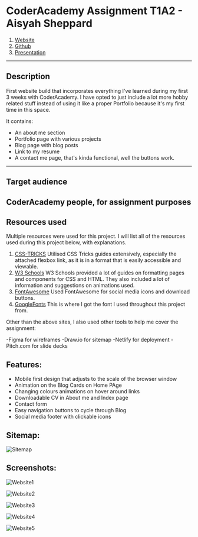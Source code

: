 # CoderAcademy Assignment T1A2 - Aisyah Sheppard

1. [Website](https://ashysheppard.netlify.app/)
2. [Github](https://github.com/ashtothesheep/T1A2-Portfolio)
3. [Presentation]()
---
## Description

First website build that incorporates everything I've learned during my first 3 weeks with CoderAcademy. 
I have opted to just include a lot more hobby related stuff instead of using it like a proper Portfolio because it's my first time in this space.

It contains:
- An about me section
- Portfolio page with various projects
- Blog page with blog posts
- Link to my resume
- A contact me page, that's kinda functional, well the buttons work.
---
## Target audience

CoderAcademy people, for assignment purposes
---
## Resources used

Multiple resources were used for this project. 
I will list all of the resources used during this project below, with explanations.

1. [CSS-TRICKS](https://css-tricks.com/snippets/css/a-guide-to-flexbox/) 
    Utilised CSS Tricks guides extensively, especially the attached flexbox link, as it is in a format that is easily accessible and viewable. 
2. [W3 Schools](https://www.w3schools.com/css/default.asp)
    W3 Schools provided a lot of guides on formatting pages and components for CSS and HTML. They also included a lot of information and suggestions on animations used. 
3. [FontAwesome](https://fontawesome.com/)
    Used FontAwesome for social media icons and download buttons.
4. [GoogleFonts](('https://fonts.googleapis.com/css2?family=Poppins&display=swap');)
    This is where I got the font I used throughout this project from.

Other than the above sites, I also used other tools to help me cover the assignment:

-Figma for wireframes
-Draw.io for sitemap
-Netlify for deployment
-Pitch.com for slide decks



## Features:

- Mobile first design that adjusts to the scale of the browser window
- Animation on the Blog Cards on Home PAge
- Changing colours animations on hover around links 
- Downloadable CV in About me and Index page
- Contact form
- Easy navigation buttons to cycle through Blog
- Social media footer with clickable icons



## Sitemap: 

![Sitemap](/Main/Relevant%20files/Portfolio%20sitemap.drawio%20(1).png)


## Screenshots: 

![Website1](/Main/Pictures/Index.png)
<br>

![Website2](/Main/Pictures/About%20Me-2.png)
<br>

![Website3](/Main/Pictures/Blogdesktop.png)
<br>

![Website4](/Main/Pictures/ContactMedesktop.png)
<br>

![Website5](/Main/Pictures/LauuluShawldesktop.png)



